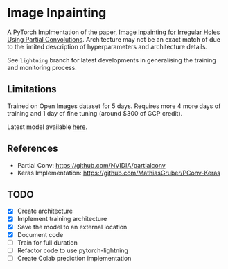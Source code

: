 # Image Inpainting

A PyTorch Implmentation of the paper, [Image Inpainting for Irregular Holes Using Partial Convolutions](https://arxiv.org/pdf/1804.07723.pdf). Architecture may not be an exact match of due to the limited description of hyperparameters and architecture details.

See `lightning` branch for latest developments in generalising the training and monitoring process.

## Limitations

Trained on Open Images dataset for 5 days. Requires more 4 more days of training and 1 day of fine tuning (around $300 of GCP credit).

Latest model available [here](https://drive.google.com/drive/folders/1FgRREp38REeVGc1FVAoFThS1IUWGvbeB?usp=sharing).

## References

- Partial Conv: https://github.com/NVIDIA/partialconv
- Keras Implementation: https://github.com/MathiasGruber/PConv-Keras

## TODO

- [x] Create architecture
- [x] Implement training architecture
- [x] Save the model to an external location
- [x] Document code
- [ ] Train for full duration
- [ ] Refactor code to use pytorch-lightning
- [ ] Create Colab prediction implementation
